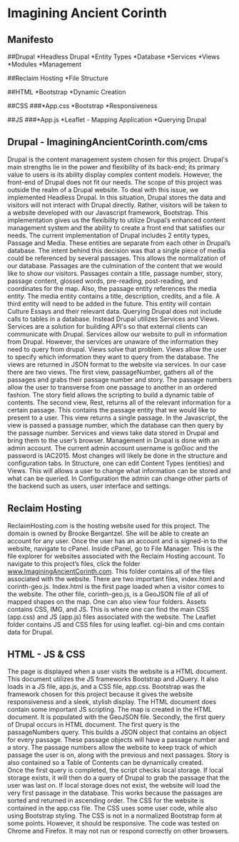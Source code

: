 Imagining Ancient Corinth
=========================
Manifesto
---------



##Drupal
   *Headless Drupal
   *Entity Types
   *Database
   *Services
   *Views
   *Modules
   *Management
		
##Reclaim Hosting
   *File Structure

##HTML
   *Bootstrap
   *Dynamic Creation

##CSS
###*App.css
   *Bootstrap
   *Responsiveness

##JS
###*App.js
   *Leaflet - Mapping Application
   *Querying Drupal

Drupal - ImaginingAncientCorinth.com/cms
----------------------------------------
Drupal is the content management system chosen for this project.  Drupal's main strengths lie in the power and flexibility of its back-end; its primary value to users is its ability display complex content models.  However, the front-end of Drupal does not fit our needs.  The scope of this project was outside the realm of a Drupal website. To deal with this issue, we implemented Headless Drupal.  In this situation, Drupal stores the data and visitors will not interact with Drupal directly. Rather, visitors will be taken to a website developed with our Javascript framework, Bootstrap. This implementation gives us the flexibility to utilize Drupal’s enhanced content management system and the ability to create a front end that satisfies our needs. 
The current implementation of Drupal includes 2 entity types, Passage and Media. These entities are separate from each other in Drupal’s database.  The intent behind this decision was that a single piece of media could be referenced by several passages.  This allows the normalization of our database.  Passages are the culmination of the content that we would like to show our visitors. Passages contain a title, passage number, story, passage content, glossed words, pre-reading, post-reading, and coordinates for the map.  Also, the passage entity references the media entity. The media entity contains a title, description, credits, and a file. A third entity will need to be added in the future. This entity will contain Culture Essays and their relevant data.
Querying Drupal does not include calls to tables in a database.  Instead Drupal utilizes Services and Views. Services are a solution for building API's so that external clients can communicate with Drupal.  Services allow our website to pull in information from Drupal.  However, the services are unaware of the information they need to query from drupal. Views solve that problem. Views allow the user to specify which information they want to query from the database. The views are returned in JSON format to the website via services.  In our case there are two views. The first view, passageNumber, gathers all of the passages and grabs their passage number and story.  The passage numbers allow the user to transverse from one passage to another in an ordered fashion.  The story field allows the scripting to build a dynamic table of contents.  The second view, Rest, returns all of the relevant information for a certain passage. This contains the passage entity that we would like to present to a user.  This view returns a single passage.  In the Javascript, the view is passed a passage number, which the database can then query by the passage number.  Services and views take data stored in Drupal and bring them to the user’s browser.
Management in Drupal is done with an admin account.  The current admin account username is go0ioc and the password is IAC2015.  Most changes will likely be done in the structure and configuration tabs.  In Structure, one can edit Content Types (entities) and Views. This will allows a user to change what information can be stored and what can be queried.  In Configuration the admin can change other parts of the backend such as users, user interface and settings.

Reclaim Hosting
---------------
ReclaimHosting.com is the hosting website used for this project.  The domain is owned by Brooke Bergantzel.  She will be able to create an account for any user. Once the user has an account and is signed-in to the website, navigate to cPanel. Inside cPanel, go to File Manager.  This is the file explorer for websites associated with the Reclaim Hosting account.  To navigate to this project’s files, click the folder www.ImaginingAncientCorinth.com. This folder contains all of the files associated with the website. There are two important files, index.html and corinth-geo.js.  Index.html is the first page loaded when a visitor comes to the website.  The other file, corinth-geo.js, is a GeoJSON file of all of mapped shapes on the map.  One can also view four folders. Assets contains CSS, IMG, and JS.  This is where one can find the main CSS (app.css) and JS (app.js) files associated with the website. The Leaflet folder contains JS and CSS files for using leaflet.  cgi-bin and cms contain data for Drupal.








HTML - JS & CSS
---------------
The page is displayed when a user visits the website is a HTML document.  This document utilizes the JS frameworks Bootstrap and JQuery.  It also loads in a JS file, app.js, and a CSS file, app.css. Bootstrap was the framework chosen for this project because it gives the website responsiveness and a sleek, stylish display.  The HTML document does contain some important JS scripting.  The map is created in the HTML document.  It is populated with the GeoJSON file. Secondly, the first query of Drupal occurs in HTML document.  The first query is the passageNumbers query.  This builds a JSON object that contains an object for every passage.  These passage objects will have a passage number and a story.  The passage numbers allow the website to keep track of which passage the user is on, along with the previous and next passages. Story is also contained so a Table of Contents can be dynamically created.  
Once the first query is completed, the script checks local storage. If local storage exists, it will then do a query of Drupal to grab the passage that the user was last on.  If local storage does not exist, the website will load the very first passage in the database. This works because the passages are sorted and returned in ascending order. 
The CSS for the website is contained in the app.css file.  The CSS uses some user code, while also using Bootstrap styling.  The CSS is not in a normalized Bootstrap form at some points.  However, it should be  responsive.
The code was tested on Chrome and Firefox.  It may not run or respond correctly on other browsers.
